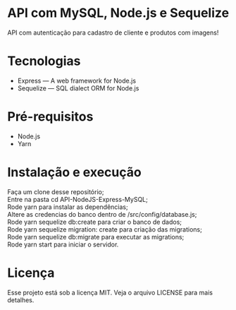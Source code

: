 # API com MySQL, Node.js e Sequelize
API com autenticação para cadastro de cliente e produtos com imagens!

# Tecnologias
- Express — A web framework for Node.js
- Sequelize — SQL dialect ORM for Node.js

# Pré-requisitos
- Node.js
- Yarn

# Instalação e execução
Faça um clone desse repositório; <br/>
Entre na pasta cd API-NodeJS-Express-MySQL; <br/>
Rode yarn para instalar as dependências; <br/>
Altere as credencias do banco dentro de /src/config/database.js; <br/>
Rode yarn sequelize db:create para criar o banco de dados; <br/>
Rode yarn sequelize migration: create para criação das migrations; <br/>
Rode yarn sequelize db:migrate para executar as migrations; <br/>
Rode yarn start para iniciar o servidor.

# Licença
Esse projeto está sob a licença MIT. Veja o arquivo LICENSE para mais detalhes.
